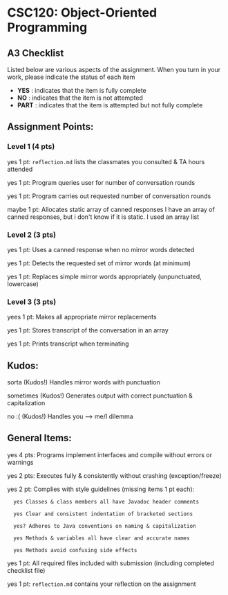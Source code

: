 # CSC120: Object-Oriented Programming
## A3 Checklist

Listed below are various aspects of the assignment.  When you turn in your work, please indicate the status of each item

- **YES** : indicates that the item is fully complete
- **NO** : indicates that the item is not attempted
- **PART** : indicates that the item is attempted but not fully complete


## Assignment Points:

### Level 1 (4 pts)

yes 1 pt: `reflection.md` lists the classmates you consulted & TA hours attended

yes 1 pt: Program queries user for number of conversation rounds

yes 1 pt: Program carries out requested number of conversation rounds

maybe 1 pt: Allocates static array of canned responses 
      I have an array of canned responses, but i don't know if it is static. I used an array list

### Level 2 (3 pts)

yes 1 pt: Uses a canned response when no mirror words detected

yes 1 pt: Detects the requested set of mirror words (at minimum)

yes 1 pt: Replaces simple mirror words appropriately (unpunctuated, lowercase)

### Level 3 (3 pts)

yees 1 pt: Makes all appropriate mirror replacements

yes 1 pt: Stores transcript of the conversation in an array

yes 1 pt: Prints transcript when terminating

## Kudos:

sorta (Kudos!) Handles mirror words with punctuation

sometimes (Kudos!) Generates output with correct punctuation & capitalization

no :( (Kudos!) Handles you --> me/I dilemma



## General Items:

yes 4 pts: Programs implement interfaces and compile without errors or warnings

yes 2 pts: Executes fully & consistently without crashing (exception/freeze)

yes 2 pt: Complies with style guidelines (missing items 1 pt each):

      yes Classes & class members all have Javadoc header comments

      yes Clear and consistent indentation of bracketed sections

      yes? Adheres to Java conventions on naming & capitalization

      yes Methods & variables all have clear and accurate names

      yes Methods avoid confusing side effects

yes 1 pt: All required files included with submission (including completed checklist file)

yes 1 pt: `reflection.md` contains your reflection on the assignment
